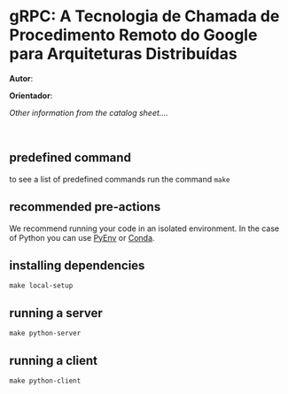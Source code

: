 # gRPC: A Tecnologia de Chamada de Procedimento Remoto do Google para Arquiteturas Distribuídas

**Autor**:

**Orientador**:

_Other information from the catalog sheet...._

<br/>

## predefined command

to see a list of predefined commands run the command `make`

## recommended pre-actions

We recommend running your code in an isolated environment. In the case of Python you can use [PyEnv](https://www.example.com) or [Conda](https://www.example.com).

## installing dependencies

`make local-setup`

## running a server

`make python-server`

## running a client

`make python-client`
